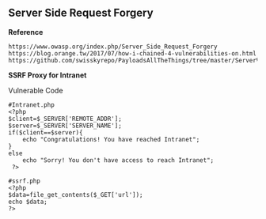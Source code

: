 ## Server Side Request Forgery

**Reference**
```
https://www.owasp.org/index.php/Server_Side_Request_Forgery
https://blog.orange.tw/2017/07/how-i-chained-4-vulnerabilities-on.html
https://github.com/swisskyrepo/PayloadsAllTheThings/tree/master/Server%20Side%20Request%20Forgery
```

**SSRF Proxy for Intranet**


Vulnerable Code 
```
#Intranet.php
<?php 
$client=$_SERVER['REMOTE_ADDR'];
$server=$_SERVER['SERVER_NAME'];
if($client==$server){
	echo "Congratulations! You have reached Intranet";
}
else
	echo "Sorry! You don't have access to reach Intranet";
 ?>

#ssrf.php
<?php
$data=file_get_contents($_GET['url']);
echo $data;
?>
```
